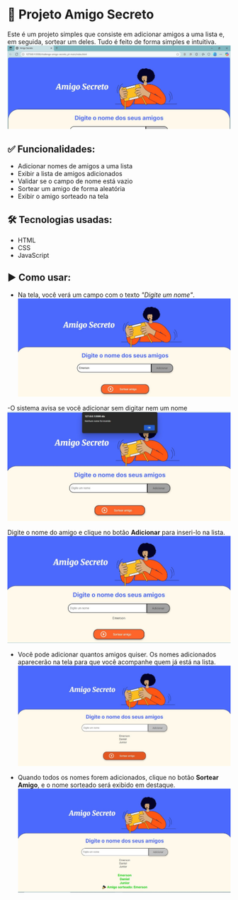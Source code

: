 # 🎁 Projeto Amigo Secreto

Este é um projeto simples que consiste em adicionar amigos a uma lista e, em seguida, sortear um deles. Tudo é feito de forma simples e intuitiva.
![Tela 1](./printAmigoSecreto/faixa_azul_amigo_secreto.jpg)


## ✅ Funcionalidades:
- Adicionar nomes de amigos a uma lista
- Exibir a lista de amigos adicionados
- Validar se o campo de nome está vazio
- Sortear um amigo de forma aleatória
- Exibir o amigo sorteado na tela

## 🛠️ Tecnologias usadas:
- HTML
- CSS
- JavaScript

## ▶️ Como usar:
- Na tela, você verá um campo com o texto *"Digite um nome"*.
![alt text](./printAmigoSecreto/escreverNomeAmigo.jpeg)

-O sistema avisa se você adicionar sem digitar nem um nome
![alt text](./printAmigoSecreto/alertaValidade.jpeg)

 Digite o nome do amigo e clique no botão **Adicionar** para inseri-lo na lista.
 ![alt text](./printAmigoSecreto/primeiroNomeAdicionado.jpeg)

- Você pode adicionar quantos amigos quiser. Os nomes adicionados aparecerão na tela para que você acompanhe quem já está na lista.
![alt text](./printAmigoSecreto/listaAmigos.jpeg)

- Quando todos os nomes forem adicionados, clique no botão **Sortear Amigo**, e o nome sorteado será exibido em destaque.
![alt text](./printAmigoSecreto/amigoSorteado.jpeg)

